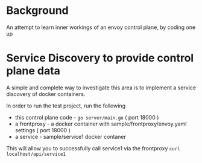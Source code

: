 # Background

An attempt to learn inner workings of an envoy control plane, by coding one up

# Service Discovery to provide control plane data

A simple and complete way to investigate this area is to implement a service discovery of docker containers. 

In order to run the test project, run the following
- this control plane code - `go server/main.go` ( port 18000 )
- a frontproxy - a docker container with sample/frontproxy/envoy.yaml settings ( port 18000 )
- a service - sample/service1 docker contaner

This will allow you to successfully call service1 via the frontproxy
    `curl localhost/api/service1`

